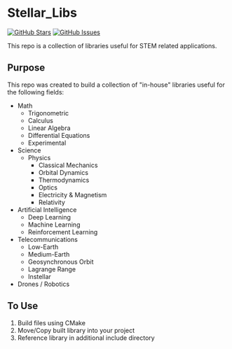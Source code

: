 # Stellar_Libs
[![GitHub Stars](https://img.shields.io/github/stars/k5tuck/Stellar_Libs.svg)](https://github.com/k5tuck/Stellar_Libs/stargazers) [![GitHub Issues](https://img.shields.io/github/issues/k5tuck/Stellar_Libs.svg)](https://github.com/k5tuck/Stellar_Libs/issues)

This repo is a collection of libraries useful for STEM related applications.

## Purpose

This repo was created to build a collection of "in-house" libraries useful for the following fields:

- Math
	- Trigonometric
	- Calculus
	- Linear Algebra
	- Differential Equations
	- Experimental
- Science
	- Physics
		- Classical Mechanics
		- Orbital Dynamics
		- Thermodynamics
		- Optics
		- Electricity & Magnetism
		- Relativity
- Artificial Intelligence
	- Deep Learning
	- Machine Learning
	- Reinforcement Learning
- Telecommunications
	- Low-Earth
	- Medium-Earth
	- Geosynchronous Orbit
	- Lagrange Range
	- Instellar
- Drones / Robotics

## To Use

1. Build files using CMake
2. Move/Copy built library into your project
3. Reference library in additional include directory

<!-- ## License
>You can check out the full license [Here](https://github.com/k5tuck/Stellar_Libs/blob/master/LICENSE.txt)

This project is licensed under the terms of the **Apache 2.0** license. -->